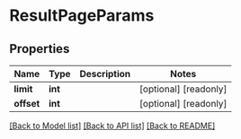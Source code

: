 # ResultPageParams


## Properties
Name | Type | Description | Notes
------------ | ------------- | ------------- | -------------
**limit** | **int** |  | [optional] [readonly] 
**offset** | **int** |  | [optional] [readonly] 

[[Back to Model list]](../README.md#documentation-for-models) [[Back to API list]](../README.md#documentation-for-api-endpoints) [[Back to README]](../README.md)


